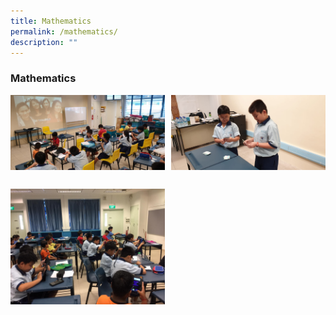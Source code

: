 ```yaml
---
title: Mathematics
permalink: /mathematics/
description: ""
---
```

### **Mathematics**
<img src="/images/mathematics1.jpg" style="width:49%" align=left>
<img src="/images/mathematics2.jpg" style="width:49%" align=right>

<br><br><br><br>
<br><br><br><br>

<img src="/images/mathematics3.jpg" style="width:49%" align=left>
